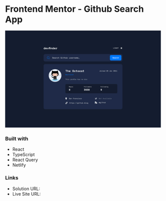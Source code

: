 # Frontend Mentor - Github Search App

![Design preview for the Github Search App coding challenge](./public/preview.jpg)

### Built with

- React
- TypeScript
- React Query
- Netlify

### Links

- Solution URL:
- Live Site URL:
